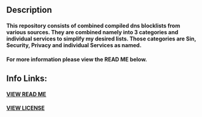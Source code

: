 ## Description
#### This repository consists of combined compiled dns blocklists from various sources. They are combined namely into 3 categories and individual services to simplify my desired lists. Those categories are Sin, Security, Privacy and individual Services as named.

#### For more information please view the READ ME below.

## Info Links:
#### [VIEW READ ME](https://github.com/theperfectwill/dns-blocklists/blob/main/Info/README.md)
#### [VIEW LICENSE](https://github.com/theperfectwill/dns-blocklists/blob/main/Info/README.md)